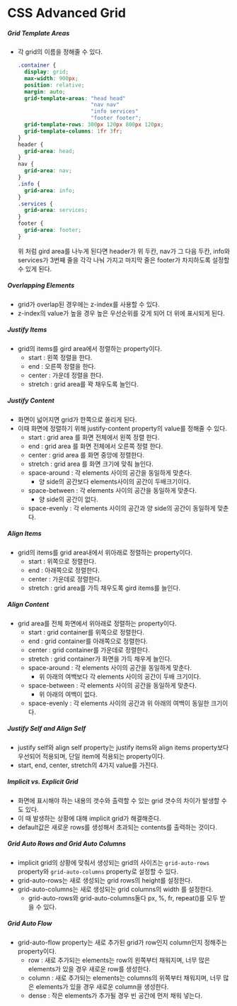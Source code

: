 # CSS Advanced Grid



##### Grid Template Areas

* 각 grid의 이름을 정해줄 수 있다.

  ```css
  .container {
    display: grid;
    max-width: 900px;
    position: relative;
    margin: auto;
    grid-template-areas: "head head"
                         "nav nav" 
                         "info services"
                         "footer footer";
    grid-template-rows: 300px 120px 800px 120px;
    grid-template-columns: 1fr 3fr; 
  }
  header {
    grid-area: head;
  } 
  nav {
    grid-area: nav;
  } 
  .info {
    grid-area: info;
  } 
  .services {
    grid-area: services;
  }
  footer {
    grid-area: footer;
  }
  ```

  위 처럼 gird area를 나누게 된다면 header가 위 두칸, nav가 그 다음 두칸, info와 services가 3번째 줄을 각각 나눠 가지고 마지막 줄은 footer가 차지하도록 설정할수 있게 된다.



##### Overlapping Elements

* grid가 overlap된 경우에는 z-index를 사용할 수 있다.
* z-index의 value가 높을 경우 높은 우선순위를 갖게 되어 더 위에 표시되게 된다.



##### Justify Items

* grid의 items를 gird area에서 정렬하는 property이다.
  * start : 왼쪽 정렬을 한다.
  * end : 오른쪽 정렬을 한다.
  * center : 가운데 정렬을 한다.
  * stretch : grid area를 꽉 채우도록 늘인다.



##### Justify Content

* 화면이 넓어지면 grid가 한쪽으로 쏠리게 된다.
* 이때 화면에 정렬하기 위해 justify-content property의 value를 정해줄 수 있다.
  * start : grid area 를 화면 전체에서 왼쪽 정렬 한다.
  * end : grid area 를 화면 전체에서 오른쪽 정렬 한다.
  * center : grid area 를 화면 중앙에 정렬한다.
  * stretch : grid area 를 화면 크기에 맞춰 늘인다.
  * space-around : 각 elements 사이의 공간을 동일하게 맞춘다.
    * 양 side의 공간보다 elements사이의 공간이 두배크기이다.
  * space-between : 각 elements 사이의 공간을 동일하게 맞춘다.
    * 양 side의 공간이 없다.
  * space-evenly : 각 elements 사이의 공간과 양 side의 공간이 동일하게 맞춘다.



##### Align Items

* grid의 items를 grid area내에서 위아래로 정렬하는 property이다.
  * start : 위쪽으로 정렬한다.
  * end : 아래쪽으로 정렬한다.
  * center : 가운데로 정렬한다.
  * stretch : grid area를 가득 채우도록 gird items를 늘인다.



##### Align Content

* grid area를 전체 화면에서 위아래로 정렬하는 property이다.
  * start : grid container를 위쪽으로 정렬한다.
  * end : grid container를 아래쪽으로 정렬한다.
  * center : grid container를 가운데로 정렬한다.
  * stretch : grid container가 화면을 가득 채우게 늘인다.
  * space-around : 각 elements 사이의 공간을 동일하게 맞춘다.
    * 위 아래의 여백보다 각 elements 사이의 공간이 두배 크기이다.
  * space-between : 각 elements 사이의 공간을 동일하게 맞춘다.
    * 위 아래의 여백이 없다.
  * space-evenly : 각 elements 사이의 공간과 위 아래의 여백이 동일한 크기이다.



##### Justify Self and Align Self

* justify self와 align self property는 justify items와 align items property보다 우선되어 적용되며, 단일 item에 적용되는 property이다.
* start, end, center, stretch의 4가지 value를 가진다.



##### Implicit vs. Explicit Grid

* 화면에 표시해야 하는 내용의 갯수와 출력할 수 있는 grid 갯수의  차이가 발생할 수도 있다.
* 이 때 발생하는 상황에 대해 implicit grid가 해결해준다.
* default값은 새로운 rows를 생성해서 초과되는 contents를 출력하는 것이다.



##### Grid Auto Rows and Grid Auto Columns

* implicit grid의 상황에 맞춰서 생성되는 grid의 사이즈는 `grid-auto-rows` property와 `grid-auto-columns` property로 설정할 수 있다.
* grid-auto-rows는 새로 생성되는 grid rows의 height를 설정한다.
* grid-auto-columns는 새로 생성되는 grid columns의 width 를 설정한다.
  * grid-auto-rows와 grid-auto-columns둘다 px, %, fr, repeat()를 모두 받을 수 있다.



##### Grid Auto Flow

* grid-auto-flow property는 새로 추가된 grid가 row인지 column인지 정해주는 property이다.
  * row : 새로 추가되는 elements는 row의 왼쪽부터 채워지며, 너무 많은 elements가 있을 경우 새로운 row를 생성한다.
  * column : 새로 추가되는 elements는 columns의 위쪽부터 채워지며, 너무 많은 elements가 있을 경우 새로운 column을 생성한다.
  * dense : 작은 elements가 추가될 경우 빈 공간에 먼저 채워 넣는다.